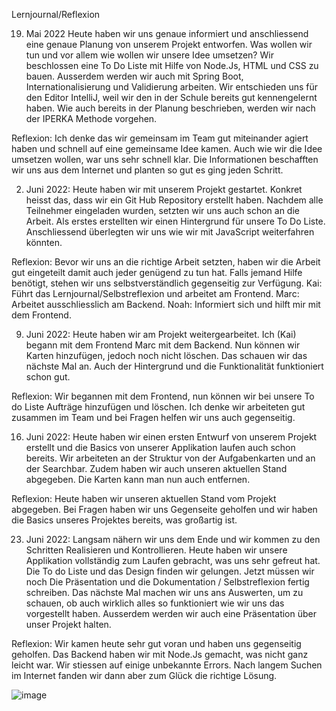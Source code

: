 Lernjournal/Reflexion

19. Mai 2022
Heute haben wir uns genaue informiert und anschliessend eine genaue Planung von unserem Projekt entworfen. Was wollen wir tun und vor allem wie wollen wir unsere Idee umsetzen? Wir beschlossen eine To Do Liste mit Hilfe von Node.Js, HTML und CSS zu bauen. Ausserdem werden wir auch mit Spring Boot, Internationalisierung und Validierung arbeiten. Wir entschieden uns für den Editor IntelliJ, weil wir den in der Schule bereits gut kennengelernt haben. Wie auch bereits in der Planung beschrieben, werden wir nach der IPERKA Methode vorgehen. 

Reflexion:
Ich denke das wir gemeinsam im Team gut miteinander agiert haben und schnell auf eine gemeinsame Idee kamen. Auch wie wir die Idee umsetzen wollen, war uns sehr schnell klar. Die Informationen beschafften wir uns aus dem Internet und planten so gut es ging jeden Schritt.

2. Juni 2022:
Heute haben wir mit unserem Projekt gestartet. Konkret heisst das, dass wir ein Git Hub Repository erstellt haben. Nachdem alle Teilnehmer eingeladen wurden, setzten wir uns auch schon an die Arbeit. Als erstes erstellten wir einen Hintergrund für unsere To Do Liste. Anschliessend überlegten wir uns wie wir mit JavaScript weiterfahren könnten. 

Reflexion:
Bevor wir uns an die richtige Arbeit setzten, haben wir die Arbeit gut eingeteilt damit auch jeder genügend zu tun hat. Falls jemand Hilfe benötigt, stehen wir uns selbstverständlich gegenseitig zur Verfügung. Kai: Führt das Lernjournal/Selbstreflexion und arbeitet am Frontend. Marc: Arbeitet ausschliesslich am Backend. Noah: Informiert sich und hilft mir mit dem Frontend.


9. Juni 2022:
Heute haben wir am Projekt weitergearbeitet. Ich (Kai) begann mit dem Frontend Marc mit dem Backend. Nun können wir Karten hinzufügen, jedoch noch nicht löschen. Das schauen wir das nächste Mal an. Auch der Hintergrund und die Funktionalität funktioniert schon gut.

Reflexion:
Wir begannen mit dem Frontend, nun können wir bei unsere To do Liste Aufträge hinzufügen und löschen. Ich denke wir arbeiteten gut zusammen im Team und bei Fragen helfen wir uns auch gegenseitig. 

16. Juni 2022:
Heute haben wir einen ersten Entwurf von unserem Projekt erstellt und die Basics von unserer Applikation laufen auch schon bereits. Wir arbeiteten an der Struktur von der Aufgabenkarten und an der Searchbar. Zudem haben wir auch unseren aktuellen Stand abgegeben. Die Karten kann man nun auch entfernen.

Reflexion:
Heute haben wir unseren aktuellen Stand vom Projekt abgegeben. Bei Fragen haben wir uns Gegenseite geholfen und wir haben die Basics unseres Projektes bereits, was großartig ist. 

23. Juni 2022:
Langsam nähern wir uns dem Ende und wir kommen zu den Schritten Realisieren und Kontrollieren. Heute haben wir unsere Applikation vollständig zum Laufen gebracht, was uns sehr gefreut hat. Die To do Liste und das Design finden wir gelungen. Jetzt müssen wir noch Die Präsentation und die Dokumentation / Selbstreflexion fertig schreiben. Das nächste Mal machen wir uns ans Auswerten, um zu schauen, ob auch wirklich alles so funktioniert wie wir uns das vorgestellt haben. Ausserdem werden wir auch eine Präsentation über unser Projekt halten. 

Reflexion:
Wir kamen heute sehr gut voran und haben uns gegenseitig geholfen. Das Backend haben wir mit Node.Js gemacht, was nicht ganz leicht war. Wir stiessen auf einige unbekannte Errors. Nach langem Suchen im Internet fanden wir dann aber zum Glück die richtige Lösung.


![image](https://user-images.githubusercontent.com/92752970/176671903-83a7d6f7-df3d-4731-ae98-ec85b2590b6d.png)


